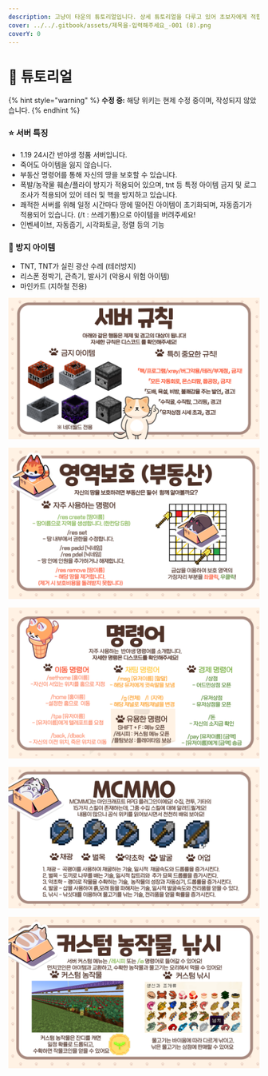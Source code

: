 ```yaml
---
description: 고냥이 타운의 튜토리얼입니다. 상세 튜토리얼을 다루고 있어 초보자에게 적합합니다.
cover: ../../.gitbook/assets/제목을-입력해주세요_-001 (8).png
coverY: 0
---
```


# 🌟 튜토리얼

{% hint style="warning" %}
**수정 중:** 해당 위키는 현제 수정 중이며, 작성되지 않았습니다.
{% endhint %}

### ⭐ 서버 특징&#x20;

* 1.19 24시간 반야생 정품 서버입니다.&#x20;
* 죽어도 아이템을 잃지 않습니다.
* 부동산 명령어를 통해 자신의 땅을 보호할 수 있습니다.&#x20;
* 폭발/농작물 훼손/플라이 방지가 적용되어 있으며, tnt 등 특정 아이템 금지 및 로그조사가 적용되어 있어 테러 및 핵을 방지하고 있습니다.&#x20;
* 쾌적한 서버를 위해 일정 시간마다 땅에 떨어진 아이템이 초기화되며, 자동줍기가 적용되어 있습니다. (/t : 쓰레기통)으로 아이템을 버려주세요!
* 인벤세이브, 자동줍기, 시각화토글, 정렬 등의 기능

### &#x20;🚫 방지 아이템

* TNT, TNT가 실린 광산 수레 (테러방지)
* 리스폰 정박기, 관측기, 발사기 (악용시 위험 아이템)
* 마인카트 (지하철 전용)&#x20;

![](../../.gitbook/assets/005.png)

![](../../.gitbook/assets/008.png)

![](../../.gitbook/assets/007.png)



![](../../.gitbook/assets/009.png)

![](<../../.gitbook/assets/010 (1).png>)

